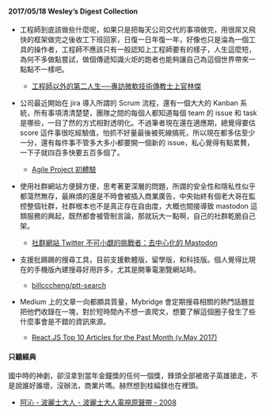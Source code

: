 #### 2017/05/18 Wesley’s Digest Collection

- 工程師到底該做些什麼呢，如果只是把每天公司交代的事項做完，用很屌又飛快的框架做完之後收工下班回家，日復一日年復一年，好像也只是淪為一個工具的操作者，工程師不應該只有一般認知上工程師要有的樣子，人生這麼短，為何不多做點嘗試，做個傳遞知識火炬的跑者也能夠讓自己為這個世界帶來一點點不一樣吧。
  - [工程師以外的第二人生──專訪微軟技術傳教士上官林傑](https://www.bnext.com.tw/article/44516/microsoft-technical-evangelist-ericsk)
  
- 公司最近開始在 jira 導入所謂的 Scrum 流程，還有一個大大的 Kanban 系統，所有事項清清楚楚，團隊之間的每個人都知道每個 team 的 issue 和 task 是哪些，一目了然的方式相對透明化。不過筆者現在還在適應期，總覺得要估 score 這件事很吃經驗值，怕抓不好量最後被死線搞死，所以現在都多估至少一分，還有每件事不管多大多小都要開一個新的 issue，私心覺得有點累贅，一下子就四百多快要五百多個了。
  - [Agile Project 初體驗](https://5xruby.tw/posts/agile-project)
  
- 使用社群網站方便歸方便，思考著更深層的問題，所謂的安全性和隱私性似乎都蕩然無存，最麻煩的還是不時會被插入商業廣告，中央始終有個老大哥在監控整個社群，社群根本也不是真正存在自由度，大概也間接導致 mastodon 這類服務的興起，既然都會被管制言論，那就玩大一點啊，自己的社群乾脆自己架。
  - [社群網站 Twitter 不可小覷的挑戰者：去中心化的 Mastodon](http://technews.tw/2017/05/16/twitter-new-liver-mastodon/)
  
- 支援批踢踢的搜尋工具，目前支援軟體版，留學版，和科技版。個人覺得比現在的手機版內建搜尋好用許多，尤其是開筆電瀏覽網站時。
  - [billcccheng/ptt-search](https://github.com/billcccheng/ptt-search)


- Medium 上的文章一向都頗具質量，Mybridge 會定期搜尋相關的熱門話題並把他們收錄在一塊，對於短時間內不想一直爬文，想要了解這個圈子發生了些什麼事會是不錯的資訊來源。
  - [React.JS Top 10 Articles for the Past Month (v.May 2017)](https://medium.mybridge.co/react-js-top-10-articles-for-the-past-month-v-may-2017-945b12672719)



#### 只聽經典
國中時的神劇，卻沒拿到當年金鐘獎的任何一個獎，鋒頭全部被痞子英雄搶走，不是說誰好誰壞，沒辦法，商業片嗎。赫然想到桂綸鎂也在裡頭。
- [阿沁 - 波麗士大人 - 波麗士大人電視原聲帶 - 2008](https://www.youtube.com/watch?v=vpaKVsnnFiM&list=PL9do701rCbQzwjmlebZffsYM4mVw44SrJ&index=32)